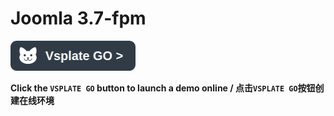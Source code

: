 # Joomla 3.7-fpm

<a href="https://www.vsplate.com/?docker-compose=https://github.com/vsplate/dcenvs/joomla/3.7-fpm"><img alt="VSPLATE GO" src="https://raw.githubusercontent.com/vsplate/images/master/vsgo_btn.png" width="200px"></a>

**Click the `VSPLATE GO` button to launch a demo online / 点击`VSPLATE GO`按钮创建在线环境**